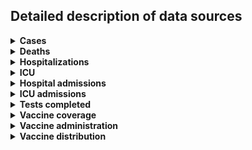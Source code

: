 ## Detailed description of data sources

<details>
<summary><b>Cases</b></summary>

| P/T   | Data sources                                                                                                                                                                                                                                                                                                                                                                                                                                                                           |
|:------|:---------------------------------------------------------------------------------------------------------------------------------------------------------------------------------------------------------------------------------------------------------------------------------------------------------------------------------------------------------------------------------------------------------------------------------------------------------------------------------------|
| AB    | - COVID-19 Alberta statistics app (2020-03-05–2020-03-31)<br>- COVID-19 Alberta geospatial data; COVID-19 Alberta summary statistics (2020-04-01–2023-08-28)<br>- Alberta respiratory virus dashboard (2023-09-02–2023-12-30)                                                                                                                                                                                                                                                          |
| BC    | - British Columbia COVID-19 Situation Report (2020-01-29–2023-12-31)                                                                                                                                                                                                                                                                                                                                                                                                                   |
| MB    | - Manitoba RHA times series CSV (2020-03-14–2022-03-25)<br>- Manitoba weekly surveillance report (2022-03-26–2022-11-05)<br>- Manitoba weekly surveillance report (2022-11-12–2023-12-30)                                                                                                                                                                                                                                                                                              |
| NB    | - CCODWG Covid19Canada dataset (2020-01-25–2021-03-07)<br>- New Brunswick dashboard (2021-03-08–2022-03-29)<br>- New Brunswick COVIDWATCH weekly report (2022-04-02–2022-12-10)<br>- New Brunswick COVIDWATCH weekly report (2022-12-17–2023-08-26)<br>- New Brunswick Respiratory Watch weekly report (2023-09-02–2023-12-30)<br>- Province-level data: Public Health Agency of Canada weekly epidemiology update (2022-12-17–2023-12-30)                                             |
| NL    | - CCODWG Covid19Canada dataset (2020-01-25–2021-03-15)<br>- Newfoundland & Labrador dashboard (2021-03-16–2022-03-11)<br>- Newfoundland & Labrador dashboard (2022-03-12–2023-10-21)<br>- Newfoundland & Labrador respiratory activity dashboard (2023-10-28–2023-12-30)                                                                                                                                                                                                               |
| NS    | - Nova Scotia case CSV (2021-03-15–2021-01-22)<br>- Nova Scotia dashboard (2021-01-23–2021-12-09)<br>- Nova Scotia daily news release (2021-12-10–2022-03-04)<br>- Nova Scotia dashboard (2022-03-05–2023-05-22)<br>- Nova Scotia epidemiologic summary (monthly report) (2023-05-31–2023-08-31)<br>- Nova Scotia Respiratory Watch report (2023-09-30–2023-12-30)                                                                                                                     |
| NT    | - Public Health Agency of Canada daily epidemiology update (2020-03-11–2022-06-08)<br>- Public Health Agency of Canada weekly epidemiology update (2022-06-11–2022-06-11)<br>- Northwest Territories COVID-19 dashboard (2022-06-13–2022-06-13)                                                                                                                                                                                                                                        |
| NU    | - Public Health Agency of Canada daily epidemiology update (2020-03-11–2022-04-05)                                                                                                                                                                                                                                                                                                                                                                                                     |
| ON    | - Ontario confirmed positive cases (2020-01-23–2023-12-31)                                                                                                                                                                                                                                                                                                                                                                                                                             |
| PE    | - Public Health Agency of Canada daily epidemiology update (2020-03-11–2022-06-08)<br>- Public Health Agency of Canada weekly epidemiology update (2022-06-11–2023-12-30)                                                                                                                                                                                                                                                                                                              |
| QC    | - INSPQ time series data CSV (2020-01-24–2023-12-31)                                                                                                                                                                                                                                                                                                                                                                                                                                   |
| SK    | - Saskatchewan total cases dashboard & Freedom of Information request (2020-03-11–2022-02-06)<br>- Saskatchewan weekly COVID-19 situation report (2022-02-12–2022-06-25)<br>- Public Health Agency of Canada weekly epidemiology update (2022-07-02–2023-12-30)<br>- Province-level data: Public Health Agency of Canada daily epidemiology update (2022-02-12–2022-06-08)<br>- Province-level data: Public Health Agency of Canada weekly epidemiology update (2022-06-11–2023-12-30) |
| YT    | - Yukon dashboard (2020-03-19–2022-11-10)                                                                                                                                                                                                                                                                                                                                                                                                                                              |
</details>

<details>
<summary><b>Deaths</b></summary>

| P/T   | Data sources                                                                                                                                                                                                                                                                                                                                                                                                                                                                                 |
|:------|:---------------------------------------------------------------------------------------------------------------------------------------------------------------------------------------------------------------------------------------------------------------------------------------------------------------------------------------------------------------------------------------------------------------------------------------------------------------------------------------------|
| AB    | - CCODWG Covid19Canada dataset (2020-03-08–2020-06-22)<br>- Alberta case CSV (2020-06-23–2021-11-17)<br>- Alberta case breakdown (2021-11-18–2023-07-24)<br>- COVID-19 Alberta summary statistics (2023-07-25–2023-08-28)<br>- Alberta respiratory virus dashboard (2023-09-30–2023-12-30)<br>- Province-level data: COVID-19 Alberta summary statistics (2020-03-06–2023-08-19)<br>- Province-level data: Public Health Agency of Canada weekly epidemiology update (2023-08-26–2023-12-30) |
| BC    | - British Columbia COVID-19 Situation Report (2020-01-29–2023-12-31)                                                                                                                                                                                                                                                                                                                                                                                                                         |
| MB    | - Manitoba RHA times series CSV (2020-03-14–2022-03-19)<br>- Manitoba weekly surveillance report (2022-03-26–2022-11-05)<br>- Public Health Agency of Canada weekly epidemiology update (2022-11-12–2023-12-30)                                                                                                                                                                                                                                                                              |
| NB    | - CCODWG Covid19Canada dataset (2020-01-25–2021-03-07)<br>- New Brunswick dashboard (2021-03-08–2022-03-29)<br>- New Brunswick COVIDWATCH weekly report (2022-04-02–2022-12-10)<br>- New Brunswick COVIDWATCH weekly report (2022-12-17–2023-08-26)<br>- New Brunswick Respiratory Watch weekly report (2023-09-02–2023-12-30)                                                                                                                                                               |
| NL    | - CCODWG Covid19Canada dataset (2020-01-25–2021-03-15)<br>- Newfoundland & Labrador dashboard (2021-03-16–2022-03-11)<br>- Newfoundland & Labrador dashboard (2022-03-15–2022-05-05)<br>- Newfoundland & Labrador dashboard (2022-05-06–2023-06-21)<br>- Newfoundland & Labrador dashboard (2023-07-01–2023-10-21)<br>- Newfoundland & Labrador respiratory activity dashboard (2023-10-21–2023-12-30)                                                                                       |
| NS    | - CCODWG Covid19Canada dataset (2020-01-25–2021-01-18)<br>- Nova Scotia dashboard (2021-01-19–2022-01-18)<br>- Nova Scotia dashboard (2021-01-23–2021-12-09)<br>- Nova Scotia daily news release (2021-12-10–2022-03-04)<br>- Nova Scotia weekly report (2022-03-08–2023-05-22)<br>- Nova Scotia epidemiologic summary (monthly report) (2023-05-31–2023-08-31)<br>- Nova Scotia Respiratory Watch report (2023-09-30–2023-12-23)                                                            |
| NT    | - Public Health Agency of Canada daily epidemiology update (2020-03-11–2022-06-08)<br>- Public Health Agency of Canada weekly epidemiology update (2022-06-11–2022-06-11)<br>- Northwest Territories COVID-19 dashboard (2022-06-13–2022-06-13)                                                                                                                                                                                                                                              |
| NU    | - Public Health Agency of Canada daily epidemiology update (2020-03-11–2022-04-05)                                                                                                                                                                                                                                                                                                                                                                                                           |
| ON    | - Public Health Ontario Ontario COVID-19 Data Tool (2020-01-15–2023-08-26)<br>- Public Health Ontario Ontario Respiratory Virus Tool (2023-09-02–2023-12-30)<br>- Province-level data: Ontario cumulative deaths (new methodology) CSV (2020-03-01–2023-12-31)                                                                                                                                                                                                                               |
| PE    | - Public Health Agency of Canada daily epidemiology update (2020-03-11–2022-06-08)<br>- Public Health Agency of Canada weekly epidemiology update (2022-06-11–2023-12-30)                                                                                                                                                                                                                                                                                                                    |
| QC    | - INSPQ time series data CSV (2020-01-24–2023-12-31)                                                                                                                                                                                                                                                                                                                                                                                                                                         |
| SK    | - Saskatchewan total cases dashboard & Freedom of Information request (2020-04-04–2022-02-06)<br>- Saskatchewan weekly COVID-19 situation report (2022-02-12–2022-06-25)<br>- Public Health Agency of Canada weekly epidemiology update (2022-07-02–2023-12-30)<br>- Province-level data: Public Health Agency of Canada daily epidemiology update (2022-02-12–2022-06-08)<br>- Province-level data: Public Health Agency of Canada weekly epidemiology update (2022-06-11–2023-12-30)       |
| YT    | - Public Health Agency of Canada daily epidemiology update (2020-03-11–2022-02-17)<br>- Yukon dashboard (2022-02-18–2022-11-10)                                                                                                                                                                                                                                                                                                                                                              |
</details>

<details>
<summary><b>Hospitalizations</b></summary>

| P/T   | Data sources                                                                                                                                                                                                                                                                                                                                          |
|:------|:------------------------------------------------------------------------------------------------------------------------------------------------------------------------------------------------------------------------------------------------------------------------------------------------------------------------------------------------------|
| AB    | - COVID-19 Alberta summary statistics (2020-03-06–2022-01-31)<br>- COVID-19 Alberta summary statistics (2022-02-01–2023-08-21)                                                                                                                                                                                                                        |
| BC    | - British Columbia daily news releases (2020-03-07–2020-03-12)<br>- covid19tracker.ca dataset (2020-03-16–2021-03-12)<br>- British Columbia dashboard (2021-03-13–2023-04-20)<br>- British Columbia COVID-19 Situation Report (2023-05-04–2023-12-21)                                                                                                 |
| CAN   | - Public Health Agency of Canada weekly epidemiology update (2022-04-01–2023-12-31)                                                                                                                                                                                                                                                                   |
| MB    | - Manitoba COVID-19 bulletins (2020-03-30–2021-02-03)<br>- Manitoba dashboard (2021-02-04–2022-03-25)                                                                                                                                                                                                                                                 |
| NB    | - New Brunswick daily news releases (2020-03-24–2020-06-29)<br>- covid19tracker.ca dataset (2020-06-30–2021-03-07)<br>- New Brunswick dashboard (2021-03-08–2021-09-19)<br>- New Brunswick dashboard (2021-09-20–2021-01-20)<br>- New Brunswick dashboard (2021-01-21–2022-03-29)<br>- New Brunswick COVIDWATCH weekly report (2022-04-02–2022-12-10) |
| NL    | - Newfoundland & Labrador dashboard (2020-03-27–2022-03-11)<br>- Newfoundland & Labrador dashboard (2022-03-15–2022-12-21)                                                                                                                                                                                                                            |
| NS    | - Nova Scotia daily news releases (2020-03-19–2021-01-18)<br>- Nova Scotia dashboard (2021-01-19–2022-01-18)<br>- Nova Scotia dashboard (2022-01-19–2022-03-04)<br>- Nova Scotia dashboard (2022-03-08–2023-05-22)                                                                                                                                    |
| NT    | - Not available                                                                                                                                                                                                                                                                                                                                       |
| NU    | - Not available                                                                                                                                                                                                                                                                                                                                       |
| ON    | - Ontario hospitalization CSV (2020-04-02–2023-12-31)                                                                                                                                                                                                                                                                                                 |
| PE    | - PEI daily news releases and COVID-19 testing and case data webpage (2021-04-16–2022-11-08)                                                                                                                                                                                                                                                          |
| QC    | - INSPQ manual data CSV (2020-03-13–2020-04-10)<br>- MSSS hospitalization CSV (2020-04-11–2023-12-05)                                                                                                                                                                                                                                                 |
| SK    | - Saskatchewan hospitalized cases dashboard (2020-03-26–2022-02-06)<br>- Saskatchewan weekly COVID-19 situation report (2022-02-09–2022-06-29)                                                                                                                                                                                                        |
| YT    | - Not available                                                                                                                                                                                                                                                                                                                                       |
</details>

<details>
<summary><b>ICU</b></summary>

| P/T   | Data sources                                                                                                                                                                                                                                                                                                                                          |
|:------|:------------------------------------------------------------------------------------------------------------------------------------------------------------------------------------------------------------------------------------------------------------------------------------------------------------------------------------------------------|
| AB    | - COVID-19 Alberta summary statistics (2020-03-06–2022-01-31)<br>- COVID-19 Alberta summary statistics (2022-02-01–2023-08-21)                                                                                                                                                                                                                        |
| BC    | - covid19tracker.ca dataset (2020-03-17–2021-03-12)<br>- British Columbia dashboard (2021-03-13–2023-04-20)<br>- British Columbia COVID-19 Situation Report (2023-05-04–2023-12-21)                                                                                                                                                                   |
| CAN   | - Public Health Agency of Canada weekly epidemiology update (2022-04-01–2023-12-31)                                                                                                                                                                                                                                                                   |
| MB    | - Manitoba COVID-19 bulletins (2020-03-30–2021-02-03)<br>- Manitoba dashboard (2021-02-04–2022-03-25)                                                                                                                                                                                                                                                 |
| NB    | - New Brunswick daily news releases (2020-04-02–2020-06-29)<br>- covid19tracker.ca dataset (2020-06-30–2021-03-07)<br>- New Brunswick dashboard (2021-03-08–2021-09-19)<br>- New Brunswick dashboard (2021-09-20–2022-01-20)<br>- New Brunswick dashboard (2022-01-21–2022-03-29)<br>- New Brunswick COVIDWATCH weekly report (2022-04-02–2022-12-10) |
| NL    | - covid19tracker.ca dataset (2020-03-29–2021-03-15)<br>- Newfoundland & Labrador dashboard (2021-03-16–2022-03-11)<br>- Newfoundland & Labrador dashboard (2022-03-15–2022-12-21)                                                                                                                                                                     |
| NS    | - Nova Scotia dashboard (2021-01-19–2022-01-18)<br>- Nova Scotia dashboard (2022-01-19–2022-03-04)<br>- Nova Scotia dashboard (2022-04-12–2023-05-22)                                                                                                                                                                                                 |
| NT    | - Not available                                                                                                                                                                                                                                                                                                                                       |
| NU    | - Not available                                                                                                                                                                                                                                                                                                                                       |
| ON    | - Ontario hospitalization CSV (2020-04-02–2023-12-31)                                                                                                                                                                                                                                                                                                 |
| PE    | - PEI daily news releases and COVID-19 testing and case data webpage (2021-04-16–2022-11-08)                                                                                                                                                                                                                                                          |
| QC    | - INSPQ manual data CSV (2020-03-13–2020-04-10)<br>- MSSS hospitalization CSV (2020-04-11–2023-12-05)                                                                                                                                                                                                                                                 |
| SK    | - Saskatchewan hospitalized cases dashboard (2020-03-26–2022-02-06)<br>- Saskatchewan weekly COVID-19 situation report (2022-02-09–2022-06-29)                                                                                                                                                                                                        |
| YT    | - Not available                                                                                                                                                                                                                                                                                                                                       |
</details>

<details>
<summary><b>Hospital admissions</b></summary>

| P/T   | Data sources                                                                                                                                                                                                                                         |
|:------|:-----------------------------------------------------------------------------------------------------------------------------------------------------------------------------------------------------------------------------------------------------|
| AB    | - Alberta respiratory virus dashboard (2020-03-07–2023-12-30)                                                                                                                                                                                        |
| BC    | - British Columbia COVID-19 Situation Report (2020-01-03–2023-12-31)                                                                                                                                                                                 |
| MB    | - Manitoba weekly surveillance report (2020-05-16–2022-03-19)<br>- Manitoba weekly surveillance report (2022-03-26–2022-11-05)<br>- Manitoba weekly surveillance report (2022-11-12–2023-12-30)                                                      |
| NB    | - New Brunswick COVIDWATCH weekly report (2022-04-02–2022-12-10)<br>- New Brunswick COVIDWATCH weekly report (2022-12-17–2023-08-26)<br>- New Brunswick Respiratory Watch weekly report (2023-09-02–2023-12-30)                                      |
| NS    | - Nova Scotia dashboard (2021-12-08–2023-05-16)<br>- Nova Scotia dashboard (2022-05-23–2023-05-22)<br>- Nova Scotia epidemiologic summary (monthly report) (2023-05-31–2023-08-31)<br>- Nova Scotia Respiratory Watch report (2023-09-30–2023-12-23) |
| NT    | - Northwest Territories COVID-19 dashboard (2021-08-25–2022-06-13)                                                                                                                                                                                   |
| NU    | - Not available                                                                                                                                                                                                                                      |
| ON    | - Public Health Ontario Ontario Respiratory Virus Tool (2020-01-11–2023-12-30)                                                                                                                                                                       |
| PE    | - PEI daily news releases (2021-04-16–2021-12-30)<br>- PEI COVID-19 testing and case data webpage (2021-12-31–2023-08-26)<br>- PEI Respiratory Illness Summary (2023-09-23–2023-12-30)                                                               |
| QC    | - INSPQ time series data CSV (2020-01-24–2023-11-29)                                                                                                                                                                                                 |
| SK    | - Saskatchewan monthly COVID-19 situation report (2022-06-25–2022-09-10)<br>- Saskatchewan community respiratory illness surveillance program (CRISP) report (2022-09-17–2023-12-30)                                                                 |
| YT    | - Yukon dashboard (2020-07-14–2022-11-10)                                                                                                                                                                                                            |
</details>

<details>
<summary><b>ICU admissions</b></summary>

| P/T   | Data sources                                                                                                                                                                                                    |
|:------|:----------------------------------------------------------------------------------------------------------------------------------------------------------------------------------------------------------------|
| AB    | - Alberta respiratory virus dashboard (2020-03-07–2023-12-30)                                                                                                                                                   |
| BC    | - British Columbia COVID-19 Situation Report (2020-01-03–2023-12-31)                                                                                                                                            |
| MB    | - Manitoba weekly surveillance report (2020-05-16–2022-03-19)<br>- Manitoba weekly surveillance report (2022-03-26–2022-11-05)<br>- Manitoba weekly surveillance report (2022-11-12–2023-12-30)                 |
| NB    | - New Brunswick COVIDWATCH weekly report (2022-04-02–2022-12-10)<br>- New Brunswick COVIDWATCH weekly report (2022-12-17–2023-08-26)<br>- New Brunswick Respiratory Watch weekly report (2023-09-02–2023-12-30) |
| NS    | - Not available                                                                                                                                                                                                 |
| NT    | - Northwest Territories COVID-19 dashboard (2021-09-08–2022-06-13)                                                                                                                                              |
| NU    | - Not available                                                                                                                                                                                                 |
| ON    | - Not available                                                                                                                                                                                                 |
| PE    | - PEI daily news releases (2021-04-18–2021-12-30)<br>- PEI COVID-19 testing and case data webpage (2021-12-31–2023-08-26)<br>- PEI Respiratory Illness Summary (2023-09-23–2023-12-30)                          |
| QC    | - INSPQ time series data CSV (2020-01-24–2023-11-29)                                                                                                                                                            |
| SK    | - Saskatchewan monthly COVID-19 situation report (2022-06-25–2022-09-10)<br>- Saskatchewan community respiratory illness surveillance program (CRISP) report (2022-09-17–2023-12-30)                            |
| YT    | - Not available                                                                                                                                                                                                 |
</details>

<details>
<summary><b>Tests completed</b></summary>

| P/T   | Data sources                                                                                                                                                                                                                                        |
|:------|:----------------------------------------------------------------------------------------------------------------------------------------------------------------------------------------------------------------------------------------------------|
| AB    | - COVID-19 Alberta statistics app (2020-01-04–2020-03-05)<br>- COVID-19 Alberta summary statistics (2020-03-06–2023-08-26)<br>- Alberta respiratory virus dashboard (2023-09-02–2023-12-30)                                                         |
| BC    | - Public Health Agency of Canada System for Analyzing Laboratory Test counts (SALT) (2020-01-01–2022-11-19)<br>- British Columbia COVID-19 Situation Report (2022-11-26–2023-12-30)                                                                 |
| MB    | - Public Health Agency of Canada System for Analyzing Laboratory Test counts (SALT) (2020-01-01–2022-11-19)<br>- Public Health Agency of Canada Respiratory Virus Detection Surveillance System (RVDSS) (2022-11-26–2023-12-30)                     |
| NB    | - Public Health Agency of Canada System for Analyzing Laboratory Test counts (SALT) (2020-01-01–2022-11-19)<br>- New Brunswick COVIDWATCH weekly report (2022-11-26–2022-12-10)<br>- New Brunswick COVIDWATCH weekly report (2022-12-17–2023-08-26) |
| NL    | - Public Health Agency of Canada System for Analyzing Laboratory Test counts (SALT) (2020-01-01–2022-11-22)                                                                                                                                         |
| NS    | - Public Health Agency of Canada System for Analyzing Laboratory Test counts (SALT) (2020-01-01–2022-11-19)<br>- Public Health Agency of Canada Respiratory Virus Detection Surveillance System (RVDSS) (2022-11-26–2023-12-30)                     |
| NT    | - Public Health Agency of Canada System for Analyzing Laboratory Test counts (SALT) (2020-01-01–2022-11-17)                                                                                                                                         |
| NU    | - Public Health Agency of Canada System for Analyzing Laboratory Test counts (SALT) (2020-01-01–2022-11-20)                                                                                                                                         |
| ON    | - Status of COVID-19 cases in Ontario CSV (2020-02-12–2023-04-01)<br>- Public Health Ontario Ontario Respiratory Virus Tool (2023-04-08–2023-12-30)                                                                                                 |
| PE    | - Public Health Agency of Canada System for Analyzing Laboratory Test counts (SALT) (2020-01-01–2022-08-27)<br>- Public Health Agency of Canada Respiratory Virus Detection Surveillance System (RVDSS) (2022-09-03–2023-12-30)                     |
| QC    | - INSPQ time series data CSV (2020-01-24–2023-12-31)                                                                                                                                                                                                |
| SK    | - Public Health Agency of Canada System for Analyzing Laboratory Test counts (SALT) (2020-01-01–2022-11-19)<br>- Public Health Agency of Canada Respiratory Virus Detection Surveillance System (RVDSS) (2022-11-26–2023-12-30)                     |
| YT    | - Yukon dashboard (2020-02-27–2022-11-10)                                                                                                                                                                                                           |
</details>

<details>
<summary><b>Vaccine coverage</b></summary>

| P/T   | Data sources                                                                  |
|:------|:------------------------------------------------------------------------------|
| AB    | - Public Health Agency of Canada vaccination coverage (2020-12-19–2023-09-10) |
| BC    | - Public Health Agency of Canada vaccination coverage (2020-12-19–2023-09-10) |
| CAN   | - Public Health Agency of Canada vaccination coverage (2020-12-19–2023-09-10) |
| MB    | - Public Health Agency of Canada vaccination coverage (2020-12-19–2023-09-10) |
| NB    | - Public Health Agency of Canada vaccination coverage (2020-12-19–2023-09-10) |
| NL    | - Public Health Agency of Canada vaccination coverage (2020-12-19–2023-09-10) |
| NS    | - Public Health Agency of Canada vaccination coverage (2020-12-19–2023-09-10) |
| NT    | - Public Health Agency of Canada vaccination coverage (2020-12-19–2023-09-10) |
| NU    | - Public Health Agency of Canada vaccination coverage (2020-12-19–2023-09-10) |
| ON    | - Public Health Agency of Canada vaccination coverage (2020-12-19–2023-09-10) |
| PE    | - Public Health Agency of Canada vaccination coverage (2020-12-19–2023-09-10) |
| QC    | - Public Health Agency of Canada vaccination coverage (2020-12-19–2022-07-17) |
| SK    | - Public Health Agency of Canada vaccination coverage (2020-12-19–2023-09-10) |
| YT    | - Public Health Agency of Canada vaccination coverage (2020-12-19–2023-09-10) |
</details>

<details>
<summary><b>Vaccine administration</b></summary>

| P/T   | Data sources                                                                                                                                            |
|:------|:--------------------------------------------------------------------------------------------------------------------------------------------------------|
| AB    | - CCODWG Covid19Canada dataset (2020-12-19–2020-12-19)<br>- Public Health Agency of Canada vaccination administration (2020-12-19–2023-12-03)           |
| BC    | - Public Health Agency of Canada vaccination administration (2020-12-19–2023-12-03)                                                                     |
| MB    | - Manitoba vaccine dashboard time series (2020-12-19–2022-04-02)<br>- Public Health Agency of Canada vaccination administration (2020-12-19–2023-12-03) |
| NB    | - CCODWG Covid19Canada dataset (2020-12-19–2020-12-19)<br>- Public Health Agency of Canada vaccination administration (2020-12-19–2023-12-03)           |
| NL    | - Public Health Agency of Canada vaccination administration (2020-12-19–2023-12-03)                                                                     |
| NS    | - Public Health Agency of Canada vaccination administration (2020-12-19–2023-12-03)                                                                     |
| NT    | - Public Health Agency of Canada vaccination administration (2020-12-19–2023-12-03)                                                                     |
| NU    | - Public Health Agency of Canada vaccination administration (2020-12-19–2023-12-03)                                                                     |
| ON    | - Ontario vaccine data by age CSV (2020-12-19–2021-01-09)<br>- Public Health Agency of Canada vaccination administration (2020-12-19–2023-12-03)        |
| PE    | - CCODWG Covid19Canada dataset (2020-12-19–2020-12-19)<br>- Public Health Agency of Canada vaccination administration (2020-12-19–2023-12-03)           |
| QC    | - MSSS vaccine administration CSV (2020-12-19–2023-12-03)                                                                                               |
| SK    | - Public Health Agency of Canada vaccination administration (2020-12-19–2023-12-03)                                                                     |
| YT    | - Public Health Agency of Canada vaccination administration (2020-12-19–2023-12-03)                                                                     |
</details>

<details>
<summary><b>Vaccine distribution</b></summary>

| P/T   | Data sources                                                                                                                         |
|:------|:-------------------------------------------------------------------------------------------------------------------------------------|
| AB    | - CCODWG Covid19Canada dataset (2020-12-13–2021-01-01)<br>- Public Health Agency of Canada doses distributed (2021-01-02–2023-07-14) |
| BC    | - CCODWG Covid19Canada dataset (2020-12-13–2021-01-01)<br>- Public Health Agency of Canada doses distributed (2021-01-02–2023-07-14) |
| CAN   | - CCODWG Covid19Canada dataset (2020-12-13–2021-01-01)<br>- Public Health Agency of Canada doses distributed (2021-01-02–2023-07-14) |
| MB    | - CCODWG Covid19Canada dataset (2020-12-13–2021-01-01)<br>- Public Health Agency of Canada doses distributed (2021-01-02–2023-07-14) |
| NB    | - CCODWG Covid19Canada dataset (2020-12-13–2021-01-01)<br>- Public Health Agency of Canada doses distributed (2021-01-02–2023-07-14) |
| NL    | - CCODWG Covid19Canada dataset (2020-12-13–2021-01-01)<br>- Public Health Agency of Canada doses distributed (2021-01-02–2023-07-14) |
| NS    | - CCODWG Covid19Canada dataset (2020-12-13–2021-01-01)<br>- Public Health Agency of Canada doses distributed (2021-01-02–2023-07-14) |
| NT    | - CCODWG Covid19Canada dataset (2020-12-13–2021-01-01)<br>- Public Health Agency of Canada doses distributed (2021-01-02–2023-07-14) |
| NU    | - CCODWG Covid19Canada dataset (2020-12-13–2021-01-01)<br>- Public Health Agency of Canada doses distributed (2021-01-02–2023-07-14) |
| ON    | - CCODWG Covid19Canada dataset (2020-12-13–2021-01-01)<br>- Public Health Agency of Canada doses distributed (2021-01-02–2023-07-14) |
| PE    | - CCODWG Covid19Canada dataset (2020-12-13–2021-01-01)<br>- Public Health Agency of Canada doses distributed (2021-01-02–2023-07-14) |
| QC    | - CCODWG Covid19Canada dataset (2020-12-13–2021-01-01)<br>- Public Health Agency of Canada doses distributed (2021-01-02–2023-07-14) |
| SK    | - CCODWG Covid19Canada dataset (2020-12-13–2021-01-01)<br>- Public Health Agency of Canada doses distributed (2021-01-02–2023-07-14) |
| YT    | - CCODWG Covid19Canada dataset (2020-12-13–2021-01-01)<br>- Public Health Agency of Canada doses distributed (2021-01-02–2023-07-14) |
</details>